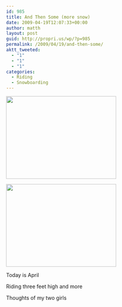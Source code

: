 ```yaml
---
id: 985
title: And Then Some (more snow)
date: 2009-04-19T12:07:33+00:00
author: matth
layout: post
guid: http://propri.us/wp/?p=985
permalink: /2009/04/19/and-then-some/
aktt_tweeted:
  - "1"
  - "1"
  - "1"
categories:
  - Riding
  - Snowboarding
---
```

[<img class="alignnone size-full wp-image-364" src="http://localhost/wp-content/uploads/2009/04/l-1600-1200-313dcce6-276c-45b7-948d-6f81af6e9380.jpeg" alt="" width="300" height="225" />](http://localhost/wp-content/uploads/2009/04/l-1600-1200-313dcce6-276c-45b7-948d-6f81af6e9380.jpeg)

[<img class="alignnone size-full wp-image-364" src="http://localhost/wp-content/uploads/2009/04/l-1600-1200-49f779dd-b138-43cf-9dbd-95d9b0bcb6d7.jpeg" alt="" width="300" height="225" />](http://localhost/wp-content/uploads/2009/04/l-1600-1200-49f779dd-b138-43cf-9dbd-95d9b0bcb6d7.jpeg)

Today is April
  
Riding three feet high and more
  
Thoughts of my two girls